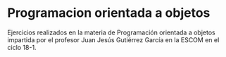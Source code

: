 # Programacion orientada a objetos
Ejercicios realizados en la materia de Programación orientada a objetos impartida por el profesor  Juan Jesús Gutiérrez García en la ESCOM en el ciclo 18-1. 
